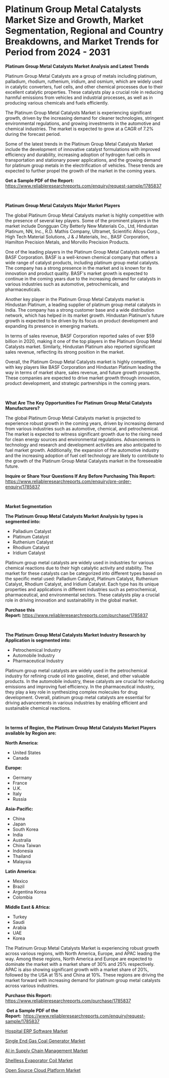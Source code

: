 <p><h1>Platinum Group Metal Catalysts Market Size and Growth, Market Segmentation, Regional and Country Breakdowns, and Market Trends for Period from 2024 -  2031</h1></p><p><strong>Platinum Group Metal Catalysts Market Analysis and Latest Trends</strong></p>
<p><p>Platinum Group Metal Catalysts are a group of metals including platinum, palladium, rhodium, ruthenium, iridium, and osmium, which are widely used in catalytic converters, fuel cells, and other chemical processes due to their excellent catalytic properties. These catalysts play a crucial role in reducing harmful emissions from vehicles and industrial processes, as well as in producing various chemicals and fuels efficiently.</p><p>The Platinum Group Metal Catalysts Market is experiencing significant growth, driven by the increasing demand for cleaner technologies, stringent environmental regulations, and growing investments in the automotive and chemical industries. The market is expected to grow at a CAGR of 7.2% during the forecast period.</p><p>Some of the latest trends in the Platinum Group Metal Catalysts Market include the development of innovative catalyst formulations with improved efficiency and durability, increasing adoption of hydrogen fuel cells in transportation and stationary power applications, and the growing demand for platinum group metals in the electrification of vehicles. These trends are expected to further propel the growth of the market in the coming years.</p></p>
<p><strong>Get a Sample PDF of the Report:&nbsp;</strong> <a href="https://www.reliableresearchreports.com/enquiry/request-sample/1785837">https://www.reliableresearchreports.com/enquiry/request-sample/1785837</a></p>
<p>&nbsp;</p>
<p><strong>Platinum Group Metal Catalysts Major Market Players</strong></p>
<p><p>The global Platinum Group Metal Catalysts market is highly competitive with the presence of several key players. Some of the prominent players in the market include Dongguan City Betterly New Materials Co., Ltd, Hindustan Platinum, NN, Inc., R.D. Mathis Company, Ultramet, Scientific Alloys Corp., High Tech Material Solutions, J & J Materials, Inc., BASF Corporation, Hamilton Precision Metals, and Morvillo Precision Products.</p><p>One of the leading players in the Platinum Group Metal Catalysts market is BASF Corporation. BASF is a well-known chemical company that offers a wide range of catalyst products, including platinum group metal catalysts. The company has a strong presence in the market and is known for its innovation and product quality. BASF's market growth is expected to continue in the coming years due to the increasing demand for catalysts in various industries such as automotive, petrochemicals, and pharmaceuticals.</p><p>Another key player in the Platinum Group Metal Catalysts market is Hindustan Platinum, a leading supplier of platinum group metal catalysts in India. The company has a strong customer base and a wide distribution network, which has helped in its market growth. Hindustan Platinum's future growth is expected to be driven by its focus on product development and expanding its presence in emerging markets.</p><p>In terms of sales revenue, BASF Corporation reported sales of over $59 billion in 2020, making it one of the top players in the Platinum Group Metal Catalysts market. Similarly, Hindustan Platinum also reported significant sales revenue, reflecting its strong position in the market.</p><p>Overall, the Platinum Group Metal Catalysts market is highly competitive, with key players like BASF Corporation and Hindustan Platinum leading the way in terms of market share, sales revenue, and future growth prospects. These companies are expected to drive market growth through innovation, product development, and strategic partnerships in the coming years.</p></p>
<p>&nbsp;</p>
<p><strong>What Are The Key Opportunities For Platinum Group Metal Catalysts Manufacturers?</strong></p>
<p><p>The global Platinum Group Metal Catalysts market is projected to experience robust growth in the coming years, driven by increasing demand from various industries such as automotive, chemical, and petrochemical. The market is expected to witness significant growth due to the rising need for clean energy sources and environmental regulations. Advancements in technology and research and development activities are also anticipated to fuel market growth. Additionally, the expansion of the automotive industry and the increasing adoption of fuel cell technology are likely to contribute to the growth of the Platinum Group Metal Catalysts market in the foreseeable future.</p></p>
<p><strong>Inquire or Share Your Questions If Any Before Purchasing This Report:</strong> <a href="https://www.reliableresearchreports.com/enquiry/pre-order-enquiry/1785837">https://www.reliableresearchreports.com/enquiry/pre-order-enquiry/1785837</a></p>
<p>&nbsp;</p>
<p><strong>Market Segmentation</strong></p>
<p><strong>The Platinum Group Metal Catalysts Market Analysis by types is segmented into:</strong></p>
<p><ul><li>Palladium Catalyst</li><li>Platinum Catalyst</li><li>Ruthenium Catalyst</li><li>Rhodium Catalyst</li><li>Iridium Catalyst</li></ul></p>
<p><p>Platinum group metal catalysts are widely used in industries for various chemical reactions due to their high catalytic activity and stability. The market for these catalysts can be categorized into different types based on the specific metal used: Palladium Catalyst, Platinum Catalyst, Ruthenium Catalyst, Rhodium Catalyst, and Iridium Catalyst. Each type has its unique properties and applications in different industries such as petrochemical, pharmaceutical, and environmental sectors. These catalysts play a crucial role in driving innovation and sustainability in the global market.</p></p>
<p><strong>Purchase this Report:&nbsp;</strong><a href="https://www.reliableresearchreports.com/purchase/1785837">https://www.reliableresearchreports.com/purchase/1785837</a></p>
<p>&nbsp;</p>
<p><strong>The Platinum Group Metal Catalysts Market Industry Research by Application is segmented into:</strong></p>
<p><ul><li>Petrochemical Industry</li><li>Automobile Industry</li><li>Pharmaceutical Industry</li></ul></p>
<p><p>Platinum group metal catalysts are widely used in the petrochemical industry for refining crude oil into gasoline, diesel, and other valuable products. In the automobile industry, these catalysts are crucial for reducing emissions and improving fuel efficiency. In the pharmaceutical industry, they play a key role in synthesizing complex molecules for drug development. Overall, platinum group metal catalysts are essential for driving advancements in various industries by enabling efficient and sustainable chemical reactions.</p></p>
<p>&nbsp;</p>
<p><strong>In terms of Region, the Platinum Group Metal Catalysts Market Players available by Region are:</strong></p>
<p>
    <p> <strong> North America: </strong>
        <ul>
            <li>United States</li>
            <li>Canada</li>
        </ul>
        </p> 
    <p> <strong> Europe: </strong>
        <ul>
            <li>Germany</li>
            <li>France</li>
            <li>U.K.</li>
            <li>Italy</li>
            <li>Russia</li>
        </ul>
        </p> 
    <p> <strong> Asia-Pacific: </strong>
        <ul>
            <li>China</li>
            <li>Japan</li>
            <li>South Korea</li>
            <li>India</li>
            <li>Australia</li>
            <li>China Taiwan</li>
            <li>Indonesia</li>
            <li>Thailand</li>
            <li>Malaysia</li>
        </ul>
        </p> 
    <p> <strong> Latin America: </strong>
        <ul>
            <li>Mexico</li>
            <li>Brazil</li>
            <li>Argentina Korea</li>
            <li>Colombia</li>
        </ul>
        </p> 
    <p> <strong> Middle East & Africa: </strong>
        <ul>
            <li>Turkey</li>
            <li>Saudi</li>
            <li>Arabia</li>
            <li>UAE</li>
            <li>Korea</li>
        </ul>
    </p>
    </p>
<p><p>The Platinum Group Metal Catalysts Market is experiencing robust growth across various regions, with North America, Europe, and APAC leading the way. Among these regions, North America and Europe are expected to dominate the market with a market share of 30% and 25% respectively. APAC is also showing significant growth with a market share of 20%, followed by the USA at 15% and China at 10%. These regions are driving the market forward with increasing demand for platinum group metal catalysts across various industries.</p></p>
<p><strong>Purchase this Report: </strong><a href="https://www.reliableresearchreports.com/purchase/1785837">https://www.reliableresearchreports.com/purchase/1785837</a></p>
<p>&nbsp;<strong>Get a Sample PDF of the Report:&nbsp;&nbsp;</strong><a href="https://www.reliableresearchreports.com/enquiry/request-sample/1785837">https://www.reliableresearchreports.com/enquiry/request-sample/1785837</a></p>
<p><strong></strong></p>
<p><p><a href="https://medium.com/@leorawolf/hospital-erp-software-market-report-reveals-the-latest-trends-and-growth-opportunities-of-this-e2328c7a8747">Hospital ERP Software Market</a></p><p><a href="https://github.com/jerrycopelandthomaswsqd8q/Market-Research-Report-List-1/blob/main/single-end-gas-coal-generator-market.md">Single End Gas Coal Generator Market</a></p><p><a href="https://medium.com/@leorawolf/ai-in-supply-chain-management-market-outlook-industry-overview-and-forecast-2024-to-2031-63e2b3885163">AI in Supply Chain Management Market</a></p><p><a href="https://github.com/brenzgnarento/Market-Research-Report-List-1/blob/main/shellless-evaporator-coil-market.md">Shellless Evaporator Coil Market</a></p><p><a href="https://medium.com/@leorawolf/open-source-cloud-platform-market-furnishes-information-on-market-share-market-trends-and-market-71795fc0438c">Open Source Cloud Platform Market</a></p></p>